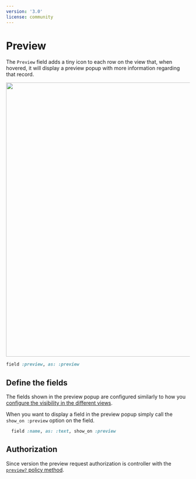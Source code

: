 ```yaml
---
version: '3.0'
license: community
---
```


# Preview

The `Preview` field adds a tiny icon to each row on the <Index /> view that, when hovered, it will display a preview popup with more information regarding that record.

<Image src="/assets/img/fields/preview/preview.gif" width="1200" height="750" alt="" />

```ruby
field :preview, as: :preview
```

## Define the fields

The fields shown in the preview popup are configured similarly to how you [configure the visibility in the different views](./../resources#views).

When you want to display a field in the preview popup simply call the `show_on :preview` option on the field.

```ruby
  field :name, as: :text, show_on :preview
```

## Authorization


Since version <Version version="3.18.0" /> the preview request authorization is controller with the [`preview?` policy method](./../authorization.html#preview).
